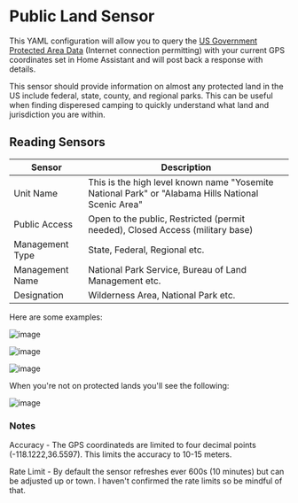 # Public Land Sensor
This YAML configuration will allow you to query the [US Government Protected Area Data](https://www.arcgis.com/apps/mapviewer/index.html?layers=e80a13374cb74cf2bba8903867b29997) (Internet connection permitting) with your current GPS coordinates set in Home Assistant and will post back a response with details.

This sensor should provide information on almost any protected land in the US include federal, state, county, and regional parks.  This can be useful when finding disperesed camping to quickly understand what land and jurisdiction you are within.



## Reading Sensors

| Sensor | Description |
|--------|-------------|
| Unit Name | This is the high level known name "Yosemite National Park" or "Alabama Hills National Scenic Area" |
| Public Access | Open to the public, Restricted (permit needed), Closed Access (military base) |
| Management Type | State, Federal, Regional etc. |
| Management Name | National Park Service, Bureau of Land Management etc. |
| Designation | Wilderness Area, National Park etc. |

Here are some examples:

![image](https://github.com/user-attachments/assets/41264f11-ddad-4848-8ee5-fab048410b7e)

![image](https://github.com/user-attachments/assets/c3ac2d71-c6d2-41ef-a165-859d7a71b247)

![image](https://github.com/user-attachments/assets/f4857c65-3418-4a58-81db-aba82a3cb361)

When you're not on protected lands you'll see the following:

![image](https://github.com/user-attachments/assets/d09d836f-99b2-4c6e-aa90-eab69c144fd5)

### Notes

Accuracy - The GPS coordinateds are limited to four decimal points (-118.1222,36.5597).  This limits the accuracy to 10-15 meters.

Rate Limit - By default the sensor refreshes ever 600s (10 minutes) but can be adjusted up or town.  I haven't confirmed the rate limits so be mindful of that.
